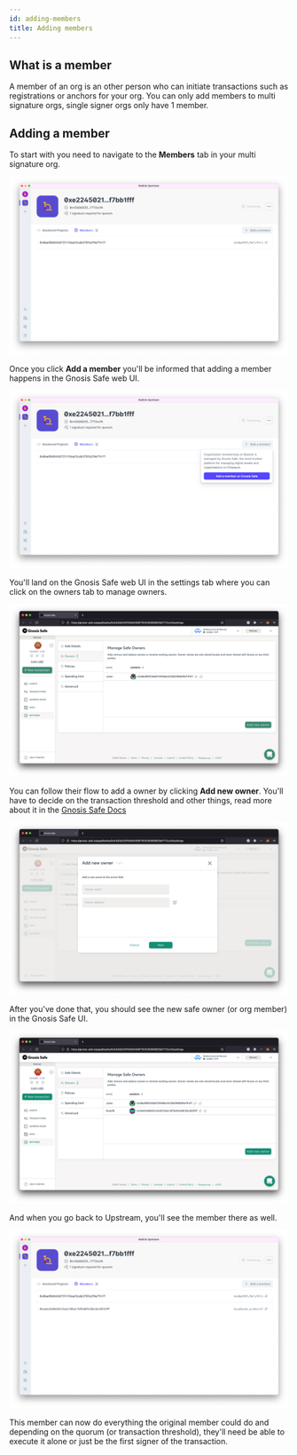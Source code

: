 ```yaml
---
id: adding-members
title: Adding members
---
```


## What is a member

A member of an org is an other person who can initiate transactions such as registrations or anchors for your org. You can only add members to multi signature orgs, single signer orgs only have 1 member.

## Adding a member

To start with you need to navigate to the **Members** tab in your multi signature org.

![single member org page][om]

Once you click **Add a member** you'll be informed that adding a member happens in the Gnosis Safe web UI.

![single member button press][bp]

You'll land on the Gnosis Safe web UI in the settings tab where you can click on the owners tab to manage owners.

![gnosis safe ui owners][gso]

You can follow their flow to add a owner by clicking **Add new owner**. You'll have to decide on the transaction threshold and other things, read more about it in the [Gnosis Safe Docs][gsd]

![gnosis safe add owners][gsa]

After you've done that, you should see the new safe owner (or org member) in the Gnosis Safe UI.

![gnosis safe add owners][gsm]

And when you go back to Upstream, you'll see the member there as well.

![gnosis safe add owners][ums]

This member can now do everything the original member could do and depending on the quorum (or transaction threshold), they'll need be able to execute it alone or just be the first signer of the transaction.


[om]: /img/org-member-1member@2x.png
[bp]: /img/org-member-button@2x.png
[gso]: /img/org-member-gnosis-member@2x.png
[gsd]: https://help.gnosis-safe.io/en/articles/3950657-add-owners
[gsa]: /img/org-member-gnosis-add@2x.png
[gsm]: /img/org-member-gnosis-added@2x.png
[ums]: /img/org-member-2members@2x.png
